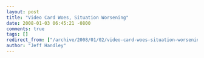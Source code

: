 ```yaml
---
layout: post
title: "Video Card Woes, Situation Worsening"
date: 2008-01-03 06:45:21 -0800
comments: true
tags: []
redirect_from: ["/archive/2008/01/02/video-card-woes-situation-worsening.aspx/"]
author: "Jeff Handley"
---
```


